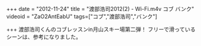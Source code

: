 +++
date = "2012-11-24"
title = "渡部浩司2012(2) - Wi-Fi.m4v コブ バンク"
videoid = "ZaO2AntEabU"
tags=["コブ","渡部浩司","バンク"]

+++
渡部浩司くんのコブレッスンin月山スキー場第二弾！ フリーで滑っているシーンは、参考になりました。
